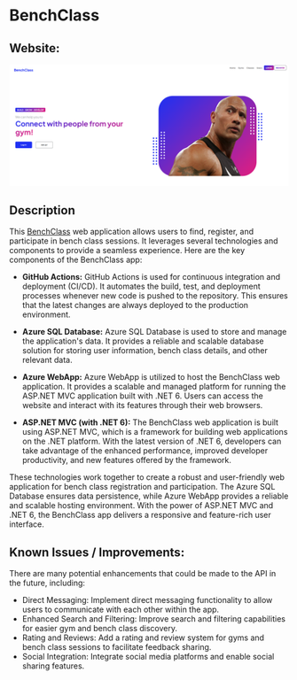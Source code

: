 # BenchClass

## **Website:**

![benchClasslogo](./Photo/BenchClassMain.PNG)

## **Description**

This [BenchClass](https://benchclass.azurewebsites.net/) web application allows users to find, register, and participate in bench class sessions. It leverages several technologies and components to provide a seamless experience. Here are the key components of the BenchClass app:

* **GitHub Actions:** GitHub Actions is used for continuous integration and deployment (CI/CD). It automates the build, test, and deployment processes whenever new code is pushed to the repository. This ensures that the latest changes are always deployed to the production environment.

* **Azure SQL Database:** Azure SQL Database is used to store and manage the application's data. It provides a reliable and scalable database solution for storing user information, bench class details, and other relevant data.

* **Azure WebApp:** Azure WebApp is utilized to host the BenchClass web application. It provides a scalable and managed platform for running the ASP.NET MVC application built with .NET 6. Users can access the website and interact with its features through their web browsers.

* **ASP.NET MVC (with .NET 6):** The BenchClass web application is built using ASP.NET MVC, which is a framework for building web applications on the .NET platform. With the latest version of .NET 6, developers can take advantage of the enhanced performance, improved developer productivity, and new features offered by the framework.

These technologies work together to create a robust and user-friendly web application for bench class registration and participation. The Azure SQL Database ensures data persistence, while Azure WebApp provides a reliable and scalable hosting environment. With the power of ASP.NET MVC and .NET 6, the BenchClass app delivers a responsive and feature-rich user interface.

## **Known Issues / Improvements**:

There are many potential enhancements that could be made to the API in the future, including:

* Direct Messaging: Implement direct messaging functionality to allow users to communicate with each other within the app.
* Enhanced Search and Filtering: Improve search and filtering capabilities for easier gym and bench class discovery.
* Rating and Reviews: Add a rating and review system for gyms and bench class sessions to facilitate feedback sharing.
* Social Integration: Integrate social media platforms and enable social sharing features.
